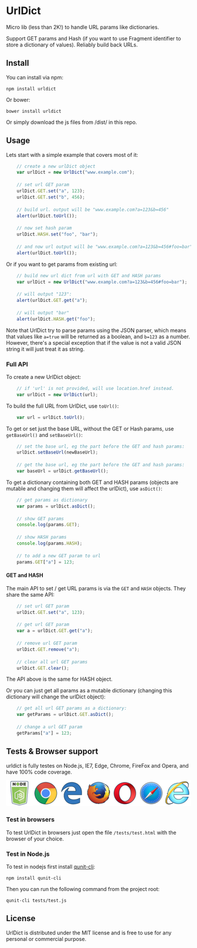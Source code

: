 # UrlDict

Micro lib (less than 2K!) to handle URL params like dictionaries.

Support GET params and Hash (if you want to use Fragment identifier to store a dictionary of values). Reliably build back URLs.

## Install

You can install via npm:

```
npm install urldict
```

Or bower:

```
bower install urldict
```

Or simply download the js files from /dist/ in this repo.

## Usage

Lets start with a simple example that covers most of it:

```JavaScript
	// create a new urlDict object
	var urlDict = new UrlDict("www.example.com");
	
	// set url GET param
	urlDict.GET.set("a", 123);
	urlDict.GET.set("b", 456);
	
	// build url. output will be "www.example.com?a=123&b=456"
	alert(urlDict.toUrl());
	
	// now set hash param
	urlDict.HASH.set("foo", "bar");
	
	// and now url output will be "www.example.com?a=123&b=456#foo=bar"
	alert(urlDict.toUrl());
```

Or if you want to get params from existing url:

```JavaScript
	// build new url dict from url with GET and HASH params
	var urlDict = new UrlDict("www.example.com?a=123&b=456#foo=bar");
	
	// will output "123":
	alert(urlDict.GET.get("a");
	
	// will output "bar"
	alert(urlDict.HASH.get("foo");
```

Note that UrlDict try to parse params using the JSON parser, which means that values like ```a=true``` will be returned as a boolean, and ```b=123``` as a number. However, there's a special exception that if the value is not a valid JSON string it will just treat it as string.

### Full API

To create a new UrlDict object:

```JavaScript
	// if 'url' is not provided, will use location.href instead.
	var urlDict = new UrlDict(url);
```

To build the full URL from UrlDict, use ```toUrl()```:

```JavaScript
	var url = urlDict.toUrl();
```

To get or set just the base URL, without the GET or Hash params, use ```getBaseUrl()``` and ```setBaseUrl()```:

```JavaScript
	// set the base url, eg the part before the GET and hash params:
	urlDict.setBaseUrl(newBaseUrl);
	
	// get the base url, eg the part before the GET and hash params:
	var baseUrl = urlDict.getBaseUrl();
```

To get a dictionary containing both GET and HASH params (objects are mutable and changing them will affect the urlDict), use ```asDict()```:

```JavaScript
	// get params as dictionary
	var params = urlDict.asDict();
	
	// show GET params
	console.log(params.GET);
	
	// show HASH params
	console.log(params.HASH);
	
	// to add a new GET param to url
	params.GET["a"] = 123;
```

#### GET and HASH

The main API to set / get URL params is via the ```GET``` and ```HASH``` objects. They share the same API:

```JavaScript
	// set url GET param
	urlDict.GET.set("a", 123);
	
	// get url GET param
	var a = urlDict.GET.get("a");
	
	// remove url GET param
	urlDict.GET.remove("a");
	
	// clear all url GET params
	urlDict.GET.clear();
```

The API above is the same for HASH object.

Or you can just get all params as a mutable dictionary (changing this dictionary will change the urlDict object):

```JavaScript
	// get all url GET params as a dictionary:
	var getParams = urlDict.GET.asDict();
	
	// change a url GET param
	getParams["a"] = 123;
```

## Tests & Browser support

urldict is fully testes on Node.js, IE7, Edge, Chrome, FireFox and Opera, and have 100% code coverage.

![BrowsersSupport](./misc/supported.png)

### Test in browsers

To test UrlDict in browsers just open the file `/tests/test.html` with the browser of your choice.

### Test in Node.js

To test in nodejs first install [qunit-cli](https://www.npmjs.com/package/qunit-cli):

```
npm install qunit-cli
```

Then you can run the following command from the project root:

```
qunit-cli tests/test.js
```

## License

UrlDict is distributed under the MIT license and is free to use for any personal or commercial purpose.
